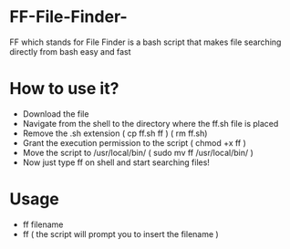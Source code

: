 # FF-File-Finder-
FF which stands for File Finder is a bash script that makes file searching directly from bash easy and fast

# How to use it?
- Download the file
- Navigate from the shell to the directory where the ff.sh file is placed
- Remove the .sh extension ( cp ff.sh ff ) ( rm ff.sh)
- Grant the execution permission to the script ( chmod +x ff )
- Move the script to /usr/local/bin/ ( sudo mv ff /usr/local/bin/ )
- Now just type ff on shell and start searching files!

# Usage
- ff filename
- ff ( the script will prompt you to insert the filename ) 
